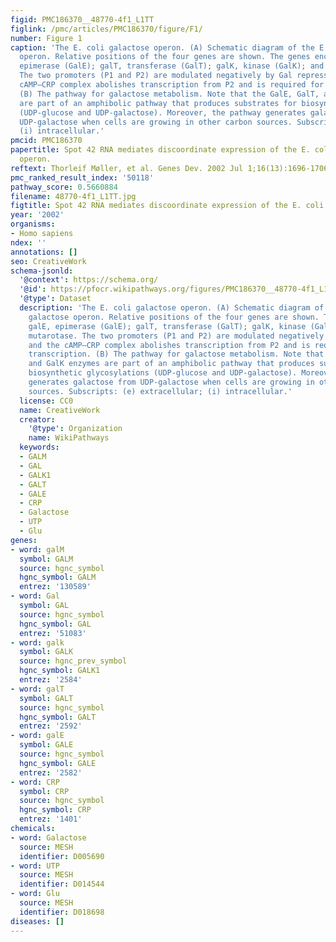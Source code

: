 ```yaml
---
figid: PMC186370__48770-4f1_L1TT
figlink: /pmc/articles/PMC186370/figure/F1/
number: Figure 1
caption: 'The E. coli galactose operon. (A) Schematic diagram of the E. coli galactose
  operon. Relative positions of the four genes are shown. The genes encode: galE,
  epimerase (GalE); galT, transferase (GalT); galK, kinase (GalK); and galM, mutarotase.
  The two promoters (P1 and P2) are modulated negatively by Gal repressor, and the
  cAMP–CRP complex abolishes transcription from P2 and is required for P1 transcription.
  (B) The pathway for galactose metabolism. Note that the GalE, GalT, and GalK enzymes
  are part of an amphibolic pathway that produces substrates for biosynthetic glycosylations
  (UDP-glucose and UDP-galactose). Moreover, the pathway generates galactose from
  UDP-galactose when cells are growing in other carbon sources. Subscripts: (e) extracellular;
  (i) intracellular.'
pmcid: PMC186370
papertitle: Spot 42 RNA mediates discoordinate expression of the E. coli galactose
  operon.
reftext: Thorleif Møller, et al. Genes Dev. 2002 Jul 1;16(13):1696-1706.
pmc_ranked_result_index: '50118'
pathway_score: 0.5660884
filename: 48770-4f1_L1TT.jpg
figtitle: Spot 42 RNA mediates discoordinate expression of the E. coli galactose operon
year: '2002'
organisms:
- Homo sapiens
ndex: ''
annotations: []
seo: CreativeWork
schema-jsonld:
  '@context': https://schema.org/
  '@id': https://pfocr.wikipathways.org/figures/PMC186370__48770-4f1_L1TT.html
  '@type': Dataset
  description: 'The E. coli galactose operon. (A) Schematic diagram of the E. coli
    galactose operon. Relative positions of the four genes are shown. The genes encode:
    galE, epimerase (GalE); galT, transferase (GalT); galK, kinase (GalK); and galM,
    mutarotase. The two promoters (P1 and P2) are modulated negatively by Gal repressor,
    and the cAMP–CRP complex abolishes transcription from P2 and is required for P1
    transcription. (B) The pathway for galactose metabolism. Note that the GalE, GalT,
    and GalK enzymes are part of an amphibolic pathway that produces substrates for
    biosynthetic glycosylations (UDP-glucose and UDP-galactose). Moreover, the pathway
    generates galactose from UDP-galactose when cells are growing in other carbon
    sources. Subscripts: (e) extracellular; (i) intracellular.'
  license: CC0
  name: CreativeWork
  creator:
    '@type': Organization
    name: WikiPathways
  keywords:
  - GALM
  - GAL
  - GALK1
  - GALT
  - GALE
  - CRP
  - Galactose
  - UTP
  - Glu
genes:
- word: galM
  symbol: GALM
  source: hgnc_symbol
  hgnc_symbol: GALM
  entrez: '130589'
- word: Gal
  symbol: GAL
  source: hgnc_symbol
  hgnc_symbol: GAL
  entrez: '51083'
- word: galk
  symbol: GALK
  source: hgnc_prev_symbol
  hgnc_symbol: GALK1
  entrez: '2584'
- word: galT
  symbol: GALT
  source: hgnc_symbol
  hgnc_symbol: GALT
  entrez: '2592'
- word: galE
  symbol: GALE
  source: hgnc_symbol
  hgnc_symbol: GALE
  entrez: '2582'
- word: CRP
  symbol: CRP
  source: hgnc_symbol
  hgnc_symbol: CRP
  entrez: '1401'
chemicals:
- word: Galactose
  source: MESH
  identifier: D005690
- word: UTP
  source: MESH
  identifier: D014544
- word: Glu
  source: MESH
  identifier: D018698
diseases: []
---
```

